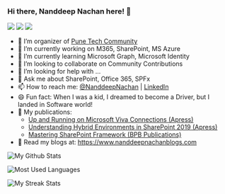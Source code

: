 ### Hi there, Nanddeep Nachan here! 👋

![](https://img.shields.io/badge/Microsoft-MVP-blue)
![](https://img.shields.io/badge/Microsoft-MCT-red)
![](https://img.shields.io/badge/Office%20365-Consultant-orange)

<!--
**nanddeepn/nanddeepn** is a ✨ _special_ ✨ repository because its `README.md` (this file) appears on your GitHub profile.
-->
- 🥑 I’m organizer of [Pune Tech Community](https://www.meetup.com/pune-tech-community/) 
- 🔭 I’m currently working on M365, SharePoint, MS Azure
- 🌱 I’m currently learning Microsoft Graph, Microsoft Identity
- 👯 I’m looking to collaborate on Community Contributions
- 🤔 I’m looking for help with ...
- 💬 Ask me about SharePoint, Office 365, SPFx
- 📫 How to reach me: [@NanddeepNachan](https://twitter.com/NanddeepNachan) | [LinkedIn](https://www.linkedin.com/in/nanddeepnachan/)
- 😄 Fun fact: When I was a kid, I dreamed to become a Driver, but I landed in Software world!
- 📙 My publications: 
  - [Up and Running on Microsoft Viva Connections (Apress)](https://www.amazon.com/Running-Microsoft-Viva-Connections-Workforce-dp-1484286057/dp/1484286057/)
  - [Understanding Hybrid Environments in SharePoint 2019 (Apress)](https://www.amazon.com/Understanding-Hybrid-Environments-SharePoint-2019/dp/148426049X)
  - [Mastering SharePoint Framework (BPB Publications)](https://www.amazon.in/Mastering-Sharepoint-Framework-Easy-Follow/dp/938932887X)
- 📰 Read my blogs at: https://www.nanddeepnachanblogs.com

![My Github Stats](https://github-readme-stats.vercel.app/api?username=nanddeepn&show_icons=true)

![Most Used Languages](https://github-readme-stats.vercel.app/api/top-langs?username=nanddeepn&show_icons=true&locale=en&layout=compact)

![My Streak Stats](https://github-readme-streak-stats.herokuapp.com/?user=nanddeepn)
